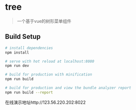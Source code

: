 # tree

> 一个基于vue的树形菜单组件

## Build Setup

``` bash
# install dependencies
npm install

# serve with hot reload at localhost:8080
npm run dev

# build for production with minification
npm run build

# build for production and view the bundle analyzer report
npm run build --report
```
在线演示地址http://123.56.220.202:8022
